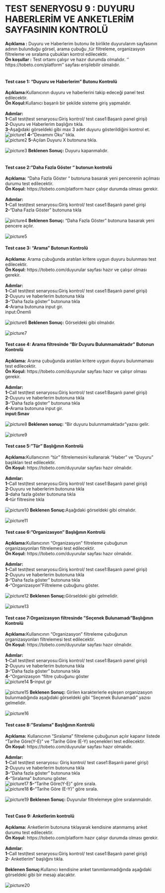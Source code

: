 <h1>TEST SENERYOSU 9 : DUYURU HABERLERİM VE ANKETLERİM SAYFASININ KONTROLÜ</h1>
<b>Açıklama :</b> Duyuru ve Haberlerim butonu ile birlikte duyurularım sayfasının adının bulunduğu görsel, arama çubuğu ,tür filtreleme, organizasyon filtreleme ve sıralama çubukları kontrol edilecektir.<br>
<b>Ön koşullar :</b> Test ortamı çalışır ve hazır durumda olmalıdır. ‘’ https://tobeto.com/platform’’ sayfası erişilebilir olmalıdır.<br><br>

<h4>Test case 1: “Duyuru ve Haberlerim” Butonu Kontrolü</h4>
<b>Açıklama:</b>Kullanıcının duyuru ve haberlerini takip edeceği panel test edilecektir.<br>
<b>Ön Koşul:</b>Kullanıcı başarılı bir şekilde sisteme giriş yapmalıdır.<br><br>
<b>Adımlar:</b><br>
<b>1-</b>Call test(test senaryosu:Giriş kontrol/ test case1:Başarılı panel girişi)<br>
<b>2-</b>Duyuru ve Haberlerim başlığını tıkla.<br>
<b>3-</b>Aşağıdaki görseldeki gibi max 3 adet duyuru gösterildiğini kontrol et.<br>
<img src="images/Picture1.png" alt="picture1">  
<b>4-</b>”Devamını Oku”  tıkla.<br>
<img src="images/Picture2.png" alt="picture2">   
<b>5-</b>Açılan Duyuru X butonuna tıkla.<br><br>
<img src="images/Picture3.png" alt="picture3">
<b>Beklenen Sonuç:</b> Duyuru kapanmalıdır.<br><br>
<h4>Test case 2:”Daha Fazla Göster “ butonun kontrolü</h4>
<b>Açıklama:</b> “Daha Fazla Göster “ butonuna basarak yeni pencerenin açılması durumu test edilecektir.<br>
<b>Ön Koşul:</b> https://tobeto.com/platform hazır çalışır durumda olması gerekir.<br><br>
<b>Adımlar:</b><br>
<b>1-</b>Call test(test senaryosu:Giriş kontrol/ test case1:Başarılı panel girişi<br>
<b>2-</b>“Daha Fazla Göster” butonuna tıkla<br><br>
<img src="images/Picture4.png" alt="picture4"> 
<b>Beklenen Sonuç:</b> “Daha Fazla Göster” butonuna basarak yeni pencere açılır.<br><br>
<img src="images/Picture5.png" alt="picture5"> 

<h4>Test case 3: “Arama” Butonun Kontrolü</h4>
<b>Açıklama:</b> Arama çubuğunda aratılan kritere uygun duyuru bulunması test edilecektir.<br>
<b>Ön Koşul:</b> https://tobeto.com/duyurular sayfası hazır ve çalışır olması gerekir.<br><br>
<b>Adımlar:</b><br>
<b>1-</b>Call test(test senaryosu:Giriş kontrol/ test case1:Başarılı panel girişi)<br>
<b>2-</b>Duyuru ve haberlerim butonuna tıkla<br>
<b>3-</b>“Daha fazla göster” butonuna tıkla<br>
<b>4-</b>Arama butonuna input gir.<br>
input:Önemli<br><br> 
<img src="images/Picture6.png" alt="picture6"> 
<b>Beklenen Sonuç:</b> Görseldeki gibi olmalıdır.<br><br>
<img src="images/Picture7.png" alt="picture7"> 

<h4>Test case 4: Arama filtresinde “Bir Duyuru Bulunmamaktadır” Butonun Kontrolü</h4>
<b>Açıklama:</b> Arama çubuğunda aratılan kritere uygun duyuru bulunmaması test edilecektir.<br>
<b>Ön Koşul:</b> https://tobeto.com/duyurular sayfası hazır ve çalışır olması gerekir.<br><br>
<b>Adımlar:</b><br>
<b>1-</b>Call test(test senaryosu:Giriş kontrol/ test case1:Başarılı panel girişi)<br>
<b>2-</b>Duyuru ve haberlerim butonuna tıkla<br>
<b>3-</b>“Daha fazla göster” butonuna tıkla<br>
<b>4-</b>Arama butonuna input gir.<br>
<b>input:Sınav</b><br><br>
<img src="images/Picture8.png" alt="picture8"> 
<b>Beklenen sonuç:</b> “Bir duyuru bulunmamaktadır”yazısı gelir.<br><br>
<img src="images/Picture9.png" alt="picture9"> 
<h4>Test case 5:”Tür” Başlığının Kontrolü</h4>
<b>Açıklama:</b>Kullanıcının “tür” filtrelemesini kullanarak “Haber” ve “Duyuru” başlıkları test edilecektir.<br>
<b>Ön Koşul:</b> https://tobeto.com/duyurular sayfası hazır olmalıdır.<br><br>
<b>Adımlar:</b><br>
<b>1-</b>Call test(test senaryosu:Giriş kontrol/ test case1:Başarılı panel girişi)<br>
<b>2-</b>Duyuru ve haberlerim butonuna tıkla<br>
<b>3-</b>daha fazla göster butonuna tıkla<br>
<b>4-</b>tür filtresine tıkla<br><br>
<img src="images/Picture10.png" alt="picture10"> 
<b>Beklenen Sonuç:</b>Aşağıdaki görseldeki gibi olmalıdır.<br><br>
<img src="images/Picture11.png" alt="picture11"> 

<h4>Test case 6:”Organizasyon” Başlığının Kontrolü</h4>
<b>Açıklama:</b>Kullanıcının “Organizasyon” filtreleme çubuğunun organizasyonları filtrelemesi test edilecektir.<br>
<b>Ön Koşul:</b> https://tobeto.com/duyurular sayfası hazır olmalıdır.<br><br>
<b>Adımlar:</b><br>
<b>1-</b>Call test(test senaryosu:Giriş kontrol/ test case1:Başarılı panel girişi)<br>
<b>2-</b>Duyuru ve haberlerim butonuna tıkla<br>
<b>3-</b>“Daha fazla göster” butonuna tıkla<br>
<b>4-</b>“Organizasyon”Filtreleme çubuğunu göster.<br><br>
<img src="images/Picture12.png" alt="picture12"> 
<b>Beklenen Sonuç:</b>Görseldeki gibi gelmelidir.<br><br>
<img src="images/Picture13.png" alt="picture13">

<h4>Test case 7:Organizasyon filtresinde ”Seçenek Bulunamadı”Başlığının Kontrolü</h4>
<b>Açıklama:</b>Kullanıcının “Organizasyon” filtreleme çubuğunun organizasyonları filtrelemesi test edilecektir.<br>
<b>Ön Koşul:</b> https://tobeto.com/duyurular sayfası hazır olmalıdır.<br><br>
<b>Adımlar:</b><br>
<b>1-</b>Call test(test senaryosu:Giriş kontrol/ test case1:Başarılı panel girişi)<br>
<b>2-</b>Duyuru ve haberlerim butonuna tıkla<br>
<b>3-</b>“Daha fazla göster” butonuna tıkla<br>
<b>4-</b>“Organizasyon “filtre çubuğunu göster<br>
<img src="images/Picture14.png" alt="picture14"> 
<b>5-</b>input gir<br><br>
<img src="images/Picture15.png" alt="picture15"> 
<b>Beklenen Sonuç:</b> Girilen karakterlerle eşleşen organizasyon bulunmadığında aşağıdaki görseldeki gibi “Seçenek Bulunamadı” yazısı gelmelidir.<br><br>
<img src="images/Picture16.png" alt="picture16">
<h4>Test case 8:”Sıralama” Başlığının Kontrolü</h4>
<b>Açıklama:</b> Kullanıcının “Sıralama” filtreleme çubuğunun açılır kapanır listede “Tarihe Göre(Y-E)” ve “Tarihe Göre (E-Y) seçenekleri test edilecektir.<br>
<b>Ön Koşul:</b> https://tobeto.com/duyurular sayfası hazır olmalıdır.<br><br>
<b>Adımlar:</b><br>
<b>1-</b>Call test(test senaryosu: Giriş kontrol/ test case1:Başarılı panel girişi)<br>
<b>2-</b>Duyuru ve haberlerim butonuna tıkla<br>
<b>3-</b>“Daha fazla göster” butonuna tıkla<br>
<b>4-</b>“Sıralama” butonunu göster.<br>
<img src="images/Picture17.png" alt="picture17"> 
<b>5-</b>“Tarihe Göre(Y-E)” göre sırala.<br>
<img src="images/Picture18.png" alt="picture18">
<b>6-</b>“Tarihe Göre (E-Y)” göre sırala.<br><br>
<img src="images/Picture19.png" alt="picture19"> 
<b>Beklenen Sonuç:</b> Duyurular filtrelemeye göre sıralanmalıdır.<br><br>

<h4>Test Case 9: Anketlerim kontrolü</h4>
<b>Açıklama:</b> Anketlerim butonuna tıklayarak kendisine atanmamış anket durumu test edilecektir.<br>
<b>Ön Koşul:</b> https://tobeto.com/platform hazır çalışır durumda olması gerekir.<br><br>
<b>Adımlar</b>:<br>
<b>1-</b>Call test(test senaryosu:Giriş kontrol/ test case1:Başarılı panel girişi)<br>
<b>2-</b> Anketlerim” başlığını tıkla.<br><br>
<b>Beklenen Sonuç:</b>Kullanıcı kendisine anket tanımlanmadığında aşağıdaki görseldeki gibi bir mesajı alacaktır.<br><br>
<img src="images/Picture20.png" alt="picture20">



 

